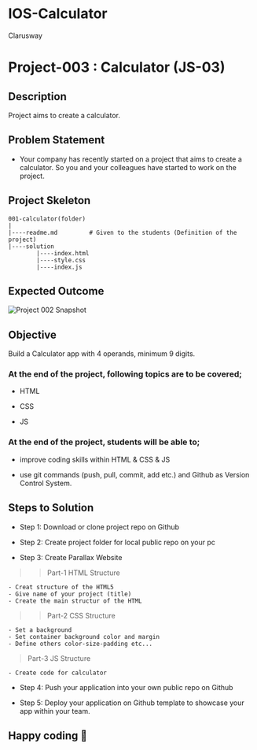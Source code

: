 # IOS-Calculator
 
<p>Clarusway<img align="right"
  src="https://secure.meetupstatic.com/photos/event/3/1/b/9/600_488352729.jpeg"  width="15px"></p>

# Project-003 : Calculator (JS-03)

## Description
Project aims to create a calculator.

## Problem Statement

- Your company has recently started on a project that aims to create a calculator. So you and your colleagues have started to work on the project.

## Project Skeleton 

```
001-calculator(folder)
|
|----readme.md         # Given to the students (Definition of the project)          
|----solution
        |----index.html  
        |----style.css   
        |----index.js
```

## Expected Outcome

![Project 002 Snapshot](project_003.png)

## Objective

Build a Calculator app with 4 operands, minimum 9 digits.

### At the end of the project, following topics are to be covered;

- HTML 

- CSS

- JS


### At the end of the project, students will be able to;

- improve coding skills within HTML & CSS & JS

- use git commands (push, pull, commit, add etc.) and Github as Version Control System.

## Steps to Solution

- Step 1: Download or clone project repo on Github 

- Step 2: Create project folder for local public repo on your pc

- Step 3: Create Parallax Website

>>Part-1 HTML Structure

	- Creat structure of the HTML5
	- Give name of your project (title)
	- Create the main structur of the HTML

>>Part-2 CSS Structure

	- Set a background
	- Set container background color and margin
	- Define others color-size-padding etc...

>Part-3 JS Structure

	- Create code for calculator

- Step 4: Push your application into your own public repo on Github

- Step 5: Deploy your application on Github template to showcase your app within your team.


## Happy coding 💪
